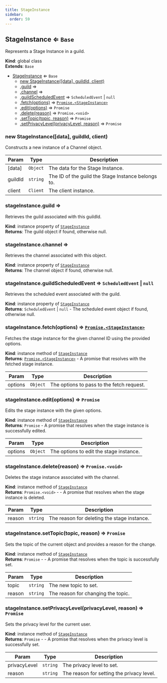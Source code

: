 ```yaml
---
title: StageInstance
sidebar:
  order: 59
---
```




## StageInstance ⇐ <code>Base</code>
Represents a Stage Instance in a guild.

**Kind**: global class  
**Extends**: <code>Base</code>  

* [StageInstance](#StageInstance) ⇐ <code>Base</code>
    * [new StageInstance([data], guildId, client)](#new_StageInstance_new)
    * [.guild](#StageInstance+guild) ⇒
    * [.channel](#StageInstance+channel) ⇒
    * [.guildScheduledEvent](#StageInstance+guildScheduledEvent) ⇒ <code>ScheduledEvent</code> \| <code>null</code>
    * [.fetch(options)](#StageInstance+fetch) ⇒ [<code>Promise.&lt;StageInstance&gt;</code>](#StageInstance)
    * [.edit(options)](#StageInstance+edit) ⇒ <code>Promise</code>
    * [.delete(reason)](#StageInstance+delete) ⇒ <code>Promise.&lt;void&gt;</code>
    * [.setTopic(topic, reason)](#StageInstance+setTopic) ⇒ <code>Promise</code>
    * [.setPrivacyLevel(privacyLevel, reason)](#StageInstance+setPrivacyLevel) ⇒ <code>Promise</code>

<a name="new_StageInstance_new"></a>

### new StageInstance([data], guildId, client)
Constructs a new instance of a Channel object.


| Param | Type | Description |
| --- | --- | --- |
| [data] | <code>Object</code> | The data for the Stage Instance. |
| guildId | <code>string</code> | The ID of the guild the Stage Instance belongs to. |
| client | <code>Client</code> | The client instance. |

<a name="StageInstance+guild"></a>

### stageInstance.guild ⇒
Retrieves the guild associated with this guildId.

**Kind**: instance property of [<code>StageInstance</code>](#StageInstance)  
**Returns**: The guild object if found, otherwise null.  
<a name="StageInstance+channel"></a>

### stageInstance.channel ⇒
Retrieves the channel associated with this object.

**Kind**: instance property of [<code>StageInstance</code>](#StageInstance)  
**Returns**: The channel object if found, otherwise null.  
<a name="StageInstance+guildScheduledEvent"></a>

### stageInstance.guildScheduledEvent ⇒ <code>ScheduledEvent</code> \| <code>null</code>
Retrieves the scheduled event associated with the guild.

**Kind**: instance property of [<code>StageInstance</code>](#StageInstance)  
**Returns**: <code>ScheduledEvent</code> \| <code>null</code> - The scheduled event object if found, otherwise null.  
<a name="StageInstance+fetch"></a>

### stageInstance.fetch(options) ⇒ [<code>Promise.&lt;StageInstance&gt;</code>](#StageInstance)
Fetches the stage instance for the given channel ID using the provided options.

**Kind**: instance method of [<code>StageInstance</code>](#StageInstance)  
**Returns**: [<code>Promise.&lt;StageInstance&gt;</code>](#StageInstance) - A promise that resolves with the fetched stage instance.  

| Param | Type | Description |
| --- | --- | --- |
| options | <code>Object</code> | The options to pass to the fetch request. |

<a name="StageInstance+edit"></a>

### stageInstance.edit(options) ⇒ <code>Promise</code>
Edits the stage instance with the given options.

**Kind**: instance method of [<code>StageInstance</code>](#StageInstance)  
**Returns**: <code>Promise</code> - A promise that resolves when the stage instance is successfully edited.  

| Param | Type | Description |
| --- | --- | --- |
| options | <code>Object</code> | The options to edit the stage instance. |

<a name="StageInstance+delete"></a>

### stageInstance.delete(reason) ⇒ <code>Promise.&lt;void&gt;</code>
Deletes the stage instance associated with the channel.

**Kind**: instance method of [<code>StageInstance</code>](#StageInstance)  
**Returns**: <code>Promise.&lt;void&gt;</code> - - A promise that resolves when the stage instance is deleted.  

| Param | Type | Description |
| --- | --- | --- |
| reason | <code>string</code> | The reason for deleting the stage instance. |

<a name="StageInstance+setTopic"></a>

### stageInstance.setTopic(topic, reason) ⇒ <code>Promise</code>
Sets the topic of the current object and provides a reason for the change.

**Kind**: instance method of [<code>StageInstance</code>](#StageInstance)  
**Returns**: <code>Promise</code> - - A promise that resolves when the topic is successfully set.  

| Param | Type | Description |
| --- | --- | --- |
| topic | <code>string</code> | The new topic to set. |
| reason | <code>string</code> | The reason for changing the topic. |

<a name="StageInstance+setPrivacyLevel"></a>

### stageInstance.setPrivacyLevel(privacyLevel, reason) ⇒ <code>Promise</code>
Sets the privacy level for the current user.

**Kind**: instance method of [<code>StageInstance</code>](#StageInstance)  
**Returns**: <code>Promise</code> - - A promise that resolves when the privacy level is successfully set.  

| Param | Type | Description |
| --- | --- | --- |
| privacyLevel | <code>string</code> | The privacy level to set. |
| reason | <code>string</code> | The reason for setting the privacy level. |

